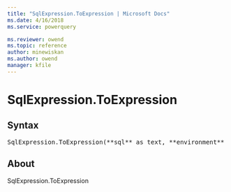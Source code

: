 ```yaml
---
title: "SqlExpression.ToExpression | Microsoft Docs"
ms.date: 4/16/2018
ms.service: powerquery

ms.reviewer: owend
ms.topic: reference
author: minewiskan
ms.author: owend
manager: kfile
---
```

# SqlExpression.ToExpression

## Syntax

<pre>
SqlExpression.ToExpression(**sql** as text, **environment** as record) as text
</pre>

## About

SqlExpression.ToExpression


  
